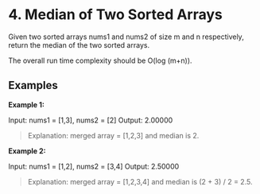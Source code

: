 # 4. Median of Two Sorted Arrays
Given two sorted arrays nums1 and nums2 of size m and n respectively, return the median of the two sorted arrays.

The overall run time complexity should be O(log (m+n)).


## Examples

**Example 1:**

Input: nums1 = [1,3], nums2 = [2]
Output: 2.00000
> Explanation: merged array = [1,2,3] and median is 2.


**Example 2:**

Input: nums1 = [1,2], nums2 = [3,4]
Output: 2.50000
> Explanation: merged array = [1,2,3,4] and median is (2 + 3) / 2 = 2.5.